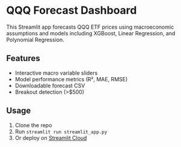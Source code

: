 # QQQ Forecast Dashboard

This Streamlit app forecasts QQQ ETF prices using macroeconomic assumptions and models including XGBoost, Linear Regression, and Polynomial Regression.

## Features
- Interactive macro variable sliders
- Model performance metrics (R², MAE, RMSE)
- Downloadable forecast CSV
- Breakout detection (>$500)

## Usage
1. Clone the repo
2. Run `streamlit run streamlit_app.py`
3. Or deploy on [Streamlit Cloud](https://share.streamlit.io)
